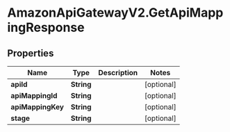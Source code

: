 # AmazonApiGatewayV2.GetApiMappingResponse

## Properties

Name | Type | Description | Notes
------------ | ------------- | ------------- | -------------
**apiId** | **String** |  | [optional] 
**apiMappingId** | **String** |  | [optional] 
**apiMappingKey** | **String** |  | [optional] 
**stage** | **String** |  | [optional] 


